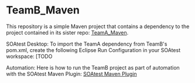 # TeamB_Maven
This repository is a simple Maven project that contains a dependency to the project contained in its sister repo: [TeamA_Maven](https://github.com/rmartinez10x/TeamA_Maven).
 
SOAtest Desktop:
To import the TeamA dependency from TeamB's pom.xml, create the following Eclipse Run Configuration in your SOAtest workspace: [TODO
 
Automation:
Here is how to run the TeamB project as part of automation with the SOAtest Maven Plugin: [SOAtest Maven Plugin](https://parasoft.github.io/soatest-maven-plugin/)